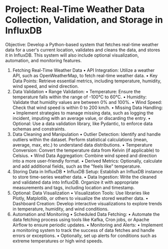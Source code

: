 # Project: Real-Time Weather Data Collection, Validation, and Storage in InfluxDB
Objective:
Develop a Python-based system that fetches real-time weather data for a user's current location,
validates and cleans the data, and stores it in InfluxDB. This system will also include optional
visualization, automation, and monitoring features.
1. Fetching Real-Time Weather Data
• API Integration: Utilize a weather API, such as OpenWeatherMap, to fetch real-time
weather data.
• Key Data Points: Retrieve essential metrics, including temperature, humidity, wind speed,
and wind direction.
2. Data Validation
• Range Validation:
• Temperature: Ensure the temperature falls within the range of -100°C to 60°C.
• Humidity: Validate that humidity values are between 0% and 100%.
• Wind Speed: Check that wind speed is within 0 to 200 km/h.
• Missing Data Handling:
• Implement strategies to manage missing data, such as logging the incident,
imputing with an average value, or discarding the entry.
• Optional: Use a data validation library, like Pydantic, to enforce data schemas and
constraints.
3. Data Cleaning and Manipulation
• Outlier Detection: Identify and handle outliers within the dataset. Perform statistical
calculations (mean, average, max, etc.) to understand data distributions.
• Temperature Conversion: Convert the temperature data from Kelvin (if applicable) to
Celsius.
• Wind Data Aggregation: Combine wind speed and direction into a more user-friendly
format.
• Derived Metrics: Optionally, calculate and add additional fields, such as the "feels like"
temperature.
4. Storing Data in InfluxDB
• InfluxDB Setup: Establish an InfluxDB instance to store time-series weather data.
• Data Ingestion: Write the cleaned and validated data into InfluxDB. Organize it with
appropriate measurements and tags, including location and timestamp.
5. Optional: Data Visualization
• Visualization Tools: Use libraries like Plotly, Matplotlib, or others to visualize the stored
weather data.
• Dashboard Creation: Develop interactive visualizations to explore trends in temperature,
humidity, and wind conditions.
6. Automation and Monitoring
• Scheduled Data Fetching:
• Automate the data fetching process using tools like Kafka, Cron jobs, or Apache
Airflow to ensure periodic updates.
• Monitoring and Alerts:
• Implement a monitoring system to track the success of data fetches and handle
errors or exceptions.
• Optionally, set up alerts for conditions such as extreme temperatures or high wind
speeds.
